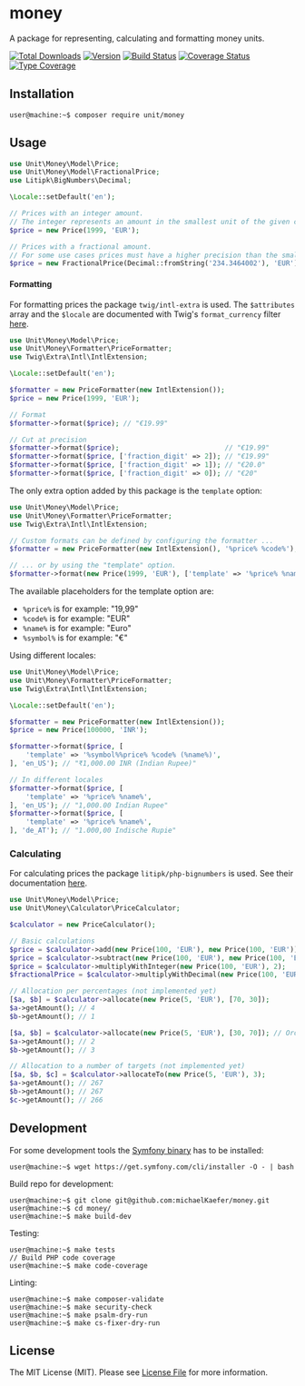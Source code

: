 # money
A package for representing, calculating and formatting money units.

[![Total Downloads](https://poser.pugx.org/unit/money/downloads)](//packagist.org/packages/unit/money)
[![Version](https://poser.pugx.org/unit/money/version)](//packagist.org/packages/unit/money)
[![Build Status](https://travis-ci.com/michaelKaefer/money.svg?branch=master)](https://travis-ci.com/michaelKaefer/money)
[![Coverage Status](https://coveralls.io/repos/github/michaelKaefer/money/badge.svg?branch=master)](https://coveralls.io/github/michaelKaefer/money?branch=master)
[![Type Coverage](https://shepherd.dev/github/michaelKaefer/money/coverage.svg)](https://shepherd.dev/github/michaelKaefer/money)

## Installation
```console
user@machine:~$ composer require unit/money
```

## Usage
```php
use Unit\Money\Model\Price;
use Unit\Money\Model\FractionalPrice;
use Litipk\BigNumbers\Decimal;

\Locale::setDefault('en');

// Prices with an integer amount.
// The integer represents an amount in the smallest unit of the given currency.
$price = new Price(1999, 'EUR');

// Prices with a fractional amount.
// For some use cases prices must have a higher precision than the smallest currency unit allows.
$price = new FractionalPrice(Decimal::fromString('234.3464002'), 'EUR');
```

#### Formatting
For formatting prices the package `twig/intl-extra` is used. The `$attributes` array and the 
`$locale` are documented with Twig's `format_currency` filter 
[here](https://twig.symfony.com/doc/3.x/filters/format_currency.html).
```php
use Unit\Money\Model\Price;
use Unit\Money\Formatter\PriceFormatter;
use Twig\Extra\Intl\IntlExtension;

\Locale::setDefault('en');

$formatter = new PriceFormatter(new IntlExtension());
$price = new Price(1999, 'EUR');

// Format
$formatter->format($price); // "€19.99"

// Cut at precision
$formatter->format($price);                          // "€19.99"
$formatter->format($price, ['fraction_digit' => 2]); // "€19.99"
$formatter->format($price, ['fraction_digit' => 1]); // "€20.0"
$formatter->format($price, ['fraction_digit' => 0]); // "€20"
```

The only extra option added by this package is the `template` option:
```php
use Unit\Money\Model\Price;
use Unit\Money\Formatter\PriceFormatter;
use Twig\Extra\Intl\IntlExtension;

// Custom formats can be defined by configuring the formatter ...
$formatter = new PriceFormatter(new IntlExtension(), '%price% %code%');

// ... or by using the "template" option.
$formatter->format(new Price(1999, 'EUR'), ['template' => '%price% %name%']);
```
The available placeholders for the template option are:
- `%price%` is for example: "19,99"
- `%code%` is for example: "EUR"
- `%name%` is for example: "Euro"
- `%symbol%` is for example: "€"


Using different locales:
```php
use Unit\Money\Model\Price;
use Unit\Money\Formatter\PriceFormatter;
use Twig\Extra\Intl\IntlExtension;

\Locale::setDefault('en');

$formatter = new PriceFormatter(new IntlExtension());
$price = new Price(100000, 'INR');

$formatter->format($price, [
    'template' => '%symbol%%price% %code% (%name%)',
], 'en_US'); // "₹1,000.00 INR (Indian Rupee)"

// In different locales
$formatter->format($price, [
    'template' => '%price% %name%',
], 'en_US'); // "1,000.00 Indian Rupee"
$formatter->format($price, [
    'template' => '%price% %name%',
], 'de_AT'); // "1.000,00 Indische Rupie"
```

### Calculating
For calculating prices the package `litipk/php-bignumbers` is used. See their 
documentation [here](http://moneyphp.org/en/stable/index.html).
```php
use Unit\Money\Model\Price;
use Unit\Money\Calculator\PriceCalculator;

$calculator = new PriceCalculator();

// Basic calculations
$price = $calculator->add(new Price(100, 'EUR'), new Price(100, 'EUR')); // The new price represents 2 EUR
$price = $calculator->subtract(new Price(100, 'EUR'), new Price(100, 'EUR'));
$price = $calculator->multiplyWithInteger(new Price(100, 'EUR'), 2);
$fractionalPrice = $calculator->multiplyWithDecimal(new Price(100, 'EUR'), '2.04');

// Allocation per percentages (not implemented yet)
[$a, $b] = $calculator->allocate(new Price(5, 'EUR'), [70, 30]);
$a->getAmount(); // 4
$b->getAmount(); // 1

[$a, $b] = $calculator->allocate(new Price(5, 'EUR'), [30, 70]); // Order matters
$a->getAmount(); // 2
$b->getAmount(); // 3

// Allocation to a number of targets (not implemented yet)
[$a, $b, $c] = $calculator->allocateTo(new Price(5, 'EUR'), 3);
$a->getAmount(); // 267
$b->getAmount(); // 267
$c->getAmount(); // 266
```

## Development
For some development tools the [Symfony binary](https://symfony.com/download) has to be installed:
```console
user@machine:~$ wget https://get.symfony.com/cli/installer -O - | bash
```

Build repo for development:
```console
user@machine:~$ git clone git@github.com:michaelKaefer/money.git
user@machine:~$ cd money/
user@machine:~$ make build-dev
```

Testing:
```console
user@machine:~$ make tests
// Build PHP code coverage
user@machine:~$ make code-coverage
```

Linting:
```console
user@machine:~$ make composer-validate
user@machine:~$ make security-check
user@machine:~$ make psalm-dry-run
user@machine:~$ make cs-fixer-dry-run
```

## License
The MIT License (MIT). Please see [License File](https://github.com/michaelKaefer/money/blob/master/LICENSE) for more information.
